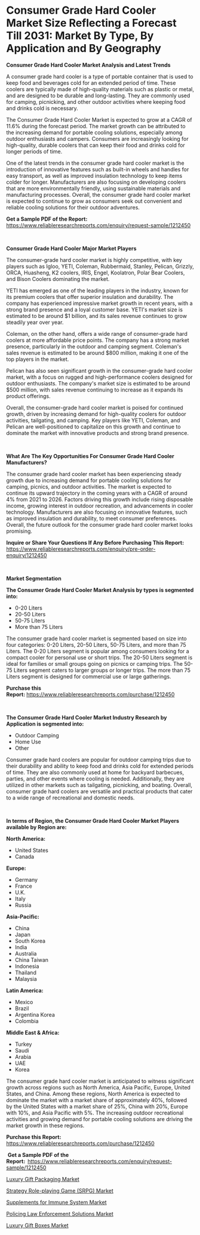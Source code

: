 <p><h1>Consumer Grade Hard Cooler Market Size Reflecting a Forecast Till 2031: Market By Type, By Application and By Geography</h1></p><p><strong>Consumer Grade Hard Cooler Market Analysis and Latest Trends</strong></p>
<p><p>A consumer grade hard cooler is a type of portable container that is used to keep food and beverages cold for an extended period of time. These coolers are typically made of high-quality materials such as plastic or metal, and are designed to be durable and long-lasting. They are commonly used for camping, picnicking, and other outdoor activities where keeping food and drinks cold is necessary.</p><p>The Consumer Grade Hard Cooler Market is expected to grow at a CAGR of 11.6% during the forecast period. The market growth can be attributed to the increasing demand for portable cooling solutions, especially among outdoor enthusiasts and campers. Consumers are increasingly looking for high-quality, durable coolers that can keep their food and drinks cold for longer periods of time.</p><p>One of the latest trends in the consumer grade hard cooler market is the introduction of innovative features such as built-in wheels and handles for easy transport, as well as improved insulation technology to keep items colder for longer. Manufacturers are also focusing on developing coolers that are more environmentally friendly, using sustainable materials and manufacturing processes. Overall, the consumer grade hard cooler market is expected to continue to grow as consumers seek out convenient and reliable cooling solutions for their outdoor adventures.</p></p>
<p><strong>Get a Sample PDF of the Report:&nbsp;</strong> <a href="https://www.reliableresearchreports.com/enquiry/request-sample/1212450">https://www.reliableresearchreports.com/enquiry/request-sample/1212450</a></p>
<p>&nbsp;</p>
<p><strong>Consumer Grade Hard Cooler Major Market Players</strong></p>
<p><p>The consumer-grade hard cooler market is highly competitive, with key players such as Igloo, YETI, Coleman, Rubbermaid, Stanley, Pelican, Grizzly, ORCA, Huasheng, K2 coolers, IRIS, Engel, Koolatron, Polar Bear Coolers, and Bison Coolers dominating the market. </p><p>YETI has emerged as one of the leading players in the industry, known for its premium coolers that offer superior insulation and durability. The company has experienced impressive market growth in recent years, with a strong brand presence and a loyal customer base. YETI's market size is estimated to be around $1 billion, and its sales revenue continues to grow steadily year over year.</p><p>Coleman, on the other hand, offers a wide range of consumer-grade hard coolers at more affordable price points. The company has a strong market presence, particularly in the outdoor and camping segment. Coleman's sales revenue is estimated to be around $800 million, making it one of the top players in the market.</p><p>Pelican has also seen significant growth in the consumer-grade hard cooler market, with a focus on rugged and high-performance coolers designed for outdoor enthusiasts. The company's market size is estimated to be around $500 million, with sales revenue continuing to increase as it expands its product offerings.</p><p>Overall, the consumer-grade hard cooler market is poised for continued growth, driven by increasing demand for high-quality coolers for outdoor activities, tailgating, and camping. Key players like YETI, Coleman, and Pelican are well-positioned to capitalize on this growth and continue to dominate the market with innovative products and strong brand presence.</p></p>
<p>&nbsp;</p>
<p><strong>What Are The Key Opportunities For Consumer Grade Hard Cooler Manufacturers?</strong></p>
<p><p>The consumer grade hard cooler market has been experiencing steady growth due to increasing demand for portable cooling solutions for camping, picnics, and outdoor activities. The market is expected to continue its upward trajectory in the coming years with a CAGR of around 4% from 2021 to 2026. Factors driving this growth include rising disposable income, growing interest in outdoor recreation, and advancements in cooler technology. Manufacturers are also focusing on innovative features, such as improved insulation and durability, to meet consumer preferences. Overall, the future outlook for the consumer grade hard cooler market looks promising.</p></p>
<p><strong>Inquire or Share Your Questions If Any Before Purchasing This Report:</strong> <a href="https://www.reliableresearchreports.com/enquiry/pre-order-enquiry/1212450">https://www.reliableresearchreports.com/enquiry/pre-order-enquiry/1212450</a></p>
<p>&nbsp;</p>
<p><strong>Market Segmentation</strong></p>
<p><strong>The Consumer Grade Hard Cooler Market Analysis by types is segmented into:</strong></p>
<p><ul><li>0-20 Liters</li><li>20-50 Liters</li><li>50-75 Liters</li><li>More than 75 Liters</li></ul></p>
<p><p>The consumer grade hard cooler market is segmented based on size into four categories: 0-20 Liters, 20-50 Liters, 50-75 Liters, and more than 75 Liters. The 0-20 Liters segment is popular among consumers looking for a compact cooler for personal use or short trips. The 20-50 Liters segment is ideal for families or small groups going on picnics or camping trips. The 50-75 Liters segment caters to larger groups or longer trips. The more than 75 Liters segment is designed for commercial use or large gatherings.</p></p>
<p><strong>Purchase this Report:&nbsp;</strong><a href="https://www.reliableresearchreports.com/purchase/1212450">https://www.reliableresearchreports.com/purchase/1212450</a></p>
<p>&nbsp;</p>
<p><strong>The Consumer Grade Hard Cooler Market Industry Research by Application is segmented into:</strong></p>
<p><ul><li>Outdoor Camping</li><li>Home Use</li><li>Other</li></ul></p>
<p><p>Consumer grade hard coolers are popular for outdoor camping trips due to their durability and ability to keep food and drinks cold for extended periods of time. They are also commonly used at home for backyard barbecues, parties, and other events where cooling is needed. Additionally, they are utilized in other markets such as tailgating, picnicking, and boating. Overall, consumer grade hard coolers are versatile and practical products that cater to a wide range of recreational and domestic needs.</p></p>
<p>&nbsp;</p>
<p><strong>In terms of Region, the Consumer Grade Hard Cooler Market Players available by Region are:</strong></p>
<p>
    <p> <strong> North America: </strong>
        <ul>
            <li>United States</li>
            <li>Canada</li>
        </ul>
        </p> 
    <p> <strong> Europe: </strong>
        <ul>
            <li>Germany</li>
            <li>France</li>
            <li>U.K.</li>
            <li>Italy</li>
            <li>Russia</li>
        </ul>
        </p> 
    <p> <strong> Asia-Pacific: </strong>
        <ul>
            <li>China</li>
            <li>Japan</li>
            <li>South Korea</li>
            <li>India</li>
            <li>Australia</li>
            <li>China Taiwan</li>
            <li>Indonesia</li>
            <li>Thailand</li>
            <li>Malaysia</li>
        </ul>
        </p> 
    <p> <strong> Latin America: </strong>
        <ul>
            <li>Mexico</li>
            <li>Brazil</li>
            <li>Argentina Korea</li>
            <li>Colombia</li>
        </ul>
        </p> 
    <p> <strong> Middle East & Africa: </strong>
        <ul>
            <li>Turkey</li>
            <li>Saudi</li>
            <li>Arabia</li>
            <li>UAE</li>
            <li>Korea</li>
        </ul>
    </p>
    </p>
<p><p>The consumer grade hard cooler market is anticipated to witness significant growth across regions such as North America, Asia Pacific, Europe, United States, and China. Among these regions, North America is expected to dominate the market with a market share of approximately 40%, followed by the United States with a market share of 25%, China with 20%, Europe with 10%, and Asia Pacific with 5%. The increasing outdoor recreational activities and growing demand for portable cooling solutions are driving the market growth in these regions.</p></p>
<p><strong>Purchase this Report: </strong><a href="https://www.reliableresearchreports.com/purchase/1212450">https://www.reliableresearchreports.com/purchase/1212450</a></p>
<p>&nbsp;<strong>Get a Sample PDF of the Report:&nbsp;&nbsp;</strong><a href="https://www.reliableresearchreports.com/enquiry/request-sample/1212450">https://www.reliableresearchreports.com/enquiry/request-sample/1212450</a></p>
<p><strong></strong></p>
<p><p><a href="https://medium.com/@darrensipes2023/decoding-luxury-gift-packaging-market-metrics-market-share-trends-and-growth-patterns-8e232318e663">Luxury Gift Packaging Market</a></p><p><a href="https://github.com/nicoletavirag/Market-Research-Report-List-2/blob/main/strategy-role-playing-game-srpg-market.md">Strategy Role-playing Game (SRPG) Market</a></p><p><a href="https://medium.com/@tevinjewess/supplements-for-immune-system-market-report-reveals-the-latest-trends-and-growth-opportunities-of-66becd3869f9">Supplements for Immune System Market</a></p><p><a href="https://github.com/redneck06/Market-Research-Report-List-2/blob/main/policing-law-enforcement-solutions-market.md">Policing Law Enforcement Solutions Market</a></p><p><a href="https://medium.com/@darrensipes2023/decoding-luxury-gift-boxes-market-metrics-market-share-trends-and-growth-patterns-ce241c491e2c">Luxury Gift Boxes Market</a></p></p>